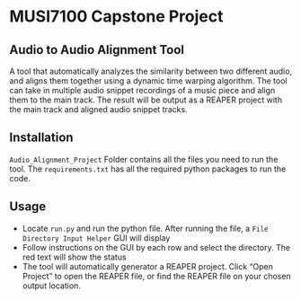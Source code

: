 # MUSI7100 Capstone Project
## Audio to Audio Alignment Tool
A tool that automatically analyzes the similarity between two different audio, and aligns them together using a dynamic time warping algorithm. The tool can take in multiple audio snippet recordings of a music piece and align them to the main track. The result will be output as a REAPER project with the main track and aligned audio snippet tracks. 

## Installation
`Audio_Alignment_Project` Folder contains all the files you need to run the tool. The `requirements.txt` has all the required python packages to run the code.

## Usage
- Locate `run.py` and run the python file. After running the file, a `File Directory Input Helper` GUI will display
- Follow instructions on the GUI by each row and select the directory. The red text will show the status
- The tool will automatically generator a REAPER project. Click “Open Project” to open the REAPER file, or find the REAPER file on your chosen output location.
